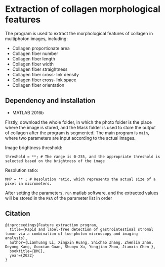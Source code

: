 # Extraction of collagen morphological features
The program is used to extract the morphological features of collagen in multiphoton images, including:
* Collagen proportionate area
* Collagen fiber number
* Collagen fiber length
* Collagen fiber width
* Collagen fiber straightness
* Collagen fiber cross-link density
* Collagen fiber cross-link space
* Collagen fiber orientation

## Dependency and installation
* MATLAB 2016b   

Firstly, download the whole folder, in which the photo folder is the place where the image is stored, and the Mask folder is used to store the output of collagen after the program is segmented. The main program is ```main```, where two parameters are input according to the actual images.

Image brightness threshold:  
```
threshold = **; # The range is 0-255, and the appropriate threshold is selected based on the brightness of the image     
```
Resolution ratio:   
```
MMP = ** ; # Resolution ratio, which represents the actual size of a pixel in micrometers. 
```
After setting the parameters, ```run``` matlab software, and the extracted values will be stored in the ```FEA``` of the parameter list in order

## Citation

```
@inproceedings{Feature extraction program,
  title={Rapid and label-free detection of gastrointestinal stromal tumor via a combination of two-photon microscopy and imaging analysis},
  author={Lianhuang Li, Xingxin Huang, Shichao Zhang, Zhenlin Zhan, Deyong Kang, Guoxian Guan, Shuoyu Xu, Yongjian Zhou, Jianxin Chen },
  booktitle={BMC},
  year={2022}
}
```

